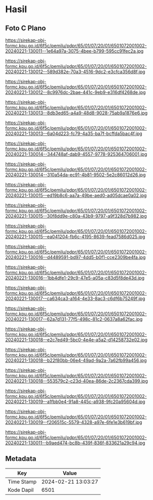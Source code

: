 # Hasil

## Foto C Plano

https://sirekap-obj-formc.kpu.go.id/6f5c/pemilu/pdpr/65/01/07/20/01/6501072001002-20240221-130011--1e64a97a-3075-4bee-b799-595cc91fec2a.jpg

https://sirekap-obj-formc.kpu.go.id/6f5c/pemilu/pdpr/65/01/07/20/01/6501072001002-20240221-130012--589d382e-70a3-4516-9dc2-e3cfca356d8f.jpg

https://sirekap-obj-formc.kpu.go.id/6f5c/pemilu/pdpr/65/01/07/20/01/6501072001002-20240221-130012--8c9976dc-2bae-441c-9eb9-e316df4268de.jpg

https://sirekap-obj-formc.kpu.go.id/6f5c/pemilu/pdpr/65/01/07/20/01/6501072001002-20240221-130013--8db3ed65-a4a9-48d8-9028-75ab9a1876e6.jpg

https://sirekap-obj-formc.kpu.go.id/6f5c/pemilu/pdpr/65/01/07/20/01/6501072001002-20240221-130013--6a04d223-fc79-4a35-ba7f-bcffda5bac4f.jpg

https://sirekap-obj-formc.kpu.go.id/6f5c/pemilu/pdpr/65/01/07/20/01/6501072001002-20240221-130014--344748af-dab9-4557-9778-925364706001.jpg

https://sirekap-obj-formc.kpu.go.id/6f5c/pemilu/pdpr/65/01/07/20/01/6501072001002-20240221-130014--310a54da-ec91-4b81-9502-5e2c86012d26.jpg

https://sirekap-obj-formc.kpu.go.id/6f5c/pemilu/pdpr/65/01/07/20/01/6501072001002-20240221-130015--ed19b8c6-aa7a-49be-aed0-ad05dcae0a02.jpg

https://sirekap-obj-formc.kpu.go.id/6f5c/pemilu/pdpr/65/01/07/20/01/6501072001002-20240221-130015--30f8dd9e-c80a-43b9-9797-a9f328d7b982.jpg

https://sirekap-obj-formc.kpu.go.id/6f5c/pemilu/pdpr/65/01/07/20/01/6501072001002-20240221-130015--ea041204-fb6c-4195-8639-fead7586d025.jpg

https://sirekap-obj-formc.kpu.go.id/6f5c/pemilu/pdpr/65/01/07/20/01/6501072001002-20240221-130016--d4489591-bd97-4dd5-b0f1-cce2309be4fa.jpg

https://sirekap-obj-formc.kpu.go.id/6f5c/pemilu/pdpr/65/01/07/20/01/6501072001002-20240221-130016--1bb4dfe1-29c9-47e5-a05a-c83d5f8de43d.jpg

https://sirekap-obj-formc.kpu.go.id/6f5c/pemilu/pdpr/65/01/07/20/01/6501072001002-20240221-130017--ca634ca3-a164-4e33-8ac3-c6df6b75249f.jpg

https://sirekap-obj-formc.kpu.go.id/6f5c/pemilu/pdpr/65/01/07/20/01/6501072001002-20240221-130017--62a7d131-77f5-498c-81c2-0637a8a62fac.jpg

https://sirekap-obj-formc.kpu.go.id/6f5c/pemilu/pdpr/65/01/07/20/01/6501072001002-20240221-130018--e2c7ed49-5bc0-4e4e-a5a2-d14258732e02.jpg

https://sirekap-obj-formc.kpu.go.id/6f5c/pemilu/pdpr/65/01/07/20/01/6501072001002-20240221-130018--b22f80bb-06e4-49ad-9a2a-7a62fb99a456.jpg

https://sirekap-obj-formc.kpu.go.id/6f5c/pemilu/pdpr/65/01/07/20/01/6501072001002-20240221-130018--553579c2-c23d-40ea-86de-2c2367cda399.jpg

https://sirekap-obj-formc.kpu.go.id/6f5c/pemilu/pdpr/65/01/07/20/01/6501072001002-20240221-130019--a1fbb0e4-91a8-445c-a938-9fc20a95604d.jpg

https://sirekap-obj-formc.kpu.go.id/6f5c/pemilu/pdpr/65/01/07/20/01/6501072001002-20240221-130019--f206515c-5579-4328-a97e-6fe1e3b619bf.jpg

https://sirekap-obj-formc.kpu.go.id/6f5c/pemilu/pdpr/65/01/07/20/01/6501072001002-20240221-130011--b9aed474-bc8b-439f-836f-833621a29c94.jpg


## Metadata

| Key        | Value               |
| ---------- | ------------------- |
| Time Stamp | 2024-02-21 13:03:27 |
| Kode Dapil | 6501                |



